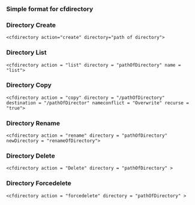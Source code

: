 ### Simple format for cfdirectory

### Directory Create
```lucee
<cfdirectory action="create" directory="path of directory">
```
### Directory List
```lucee
<cfdirectory action = "list" directory = "pathOfDirectory" name = "list">

```
### Directory Copy
```lucee
<cfdirectory action = "copy" directory = "/pathOfDirectory" destination = "/pathOfDirector" nameconflict = "Overwrite" recurse = "true">

```
### Directory Rename
```lucee
<cfdirectory action = "rename" directory = "pathOfDirectory" newDirectory = "renameOfDirectory">

```
### Directory Delete
```lucee
<cfdirectory action = "Delete" directory = "pathOfDirectory" >

```
### Directory Forcedelete
```lucee
<cfdirectory action = "forcedelete" directory = "pathOfDirectory" >

```